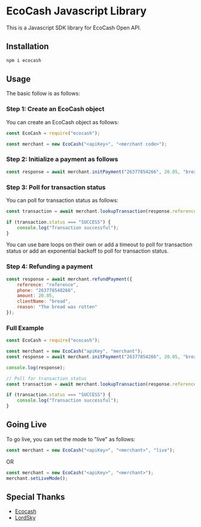 # EcoCash Javascript Library

This is a Javascript SDK library for EcoCash Open API.

## Installation

```bash
npm i ecocash
```

## Usage

The basic follow is as follows:


### Step 1: Create an EcoCash object

You can create an EcoCash object as follows: 

```javascript
const EcoCash = require("ecocash");

const merchant = new EcoCash("<apiKey>", "<merchant code>");
```

### Step 2: Initialize a payment as follows

```javascript
const response = await merchant.initPayment("26377854266", 20.05, "bread");
```

### Step 3: Poll for transaction status

You can poll for transaction status as follows:

```javascript
const transaction = await merchant.lookupTransaction(response.reference, response.phone);

if (transaction.status === "SUCCESS") {
    console.log("Transaction successful");
}
``` 

You can use bare loops on their own or add a timeout to poll for transaction status or add an exponential backoff to poll for transaction status.


### Step 4: Refunding a payment

```javascript
const response = await merchant.refundPayment({
    reference: "reference",
    phone: "263778548266",
    amount: 20.05,
    clientName: "bread",
    reason: "The bread was rotten"
});
```


### Full Example

```javascript
const EcoCash = require("ecocash");

const merchant = new EcoCash("apiKey", "merchant");
const response = await merchant.initPayment("26377854266", 20.05, "bread");

console.log(response);

// Poll for transaction status
const transaction = await merchant.lookupTransaction(response.reference, response.phone);

if (transaction.status === "SUCCESS") {
    console.log("Transaction successful");
}
```

## Going Live

To go live, you can set the mode to "live" as follows:

```javascript
const merchant = new EcoCash("<apiKey>", "<merchant>", "live");     
``` 

OR

```javascript
const merchant = new EcoCash("<apiKey>", "<merchant>");     
merchant.setLiveMode();
```

## Special Thanks

- [Ecocash](https://ecocash.co.zw/)
- [LordSky](https://pypi.org/user/lordskyzw/)
